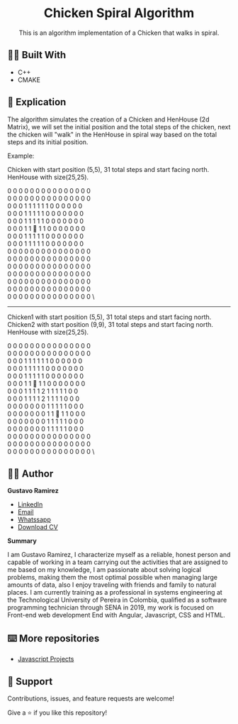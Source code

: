 <h1 align="center">Chicken Spiral Algorithm<project-name></h1>

<p align="center">This is an algorithm implementation of a Chicken that walks in spiral.<project-description></p>

## 👷‍♂️ Built With
  
- C++
- CMAKE
  
## 📖 Explication

The algorithm simulates the creation of a Chicken and HenHouse (2d Matrix), we will set the initial position and the total steps of the chicken,
next the chicken will "walk" in the HenHouse in spiral way based on the total steps and its initial position. 

Example:

Chicken with start position (5,5), 31 total steps and start facing north. 
HenHouse with size(25,25).

0 0 0 0 0 0 0 0 0 0 0 0 0 0 0 \
0 0 0 0 0 0 0 0 0 0 0 0 0 0 0 \
0 0 0 1 1 1 1 1 1 0 0 0 0 0 0 \
0 0 0 1 1 1 1 1 0 0 0 0 0 0 0 \
0 0 0 1 1 1 1 1 0 0 0 0 0 0 0 \
0 0 0 1 1 🐔 1 1 0 0 0 0 0 0 0 \
0 0 0 1 1 1 1 1 0 0 0 0 0 0 0 \
0 0 0 1 1 1 1 1 0 0 0 0 0 0 0 \
0 0 0 0 0 0 0 0 0 0 0 0 0 0 0 \
0 0 0 0 0 0 0 0 0 0 0 0 0 0 0 \
0 0 0 0 0 0 0 0 0 0 0 0 0 0 0 \
0 0 0 0 0 0 0 0 0 0 0 0 0 0 0 \
0 0 0 0 0 0 0 0 0 0 0 0 0 0 0 \
0 0 0 0 0 0 0 0 0 0 0 0 0 0 0 \
0 0 0 0 0 0 0 0 0 0 0 0 0 0 0 \

<hr>

Chicken1 with start position (5,5), 31 total steps and start facing north. 
Chicken2 with start position (9,9), 31 total steps and start facing north. 
HenHouse with size(25,25).

0 0 0 0 0 0 0 0 0 0 0 0 0 0 0 \
0 0 0 0 0 0 0 0 0 0 0 0 0 0 0 \
0 0 0 1 1 1 1 1 1 0 0 0 0 0 0 \
0 0 0 1 1 1 1 1 0 0 0 0 0 0 0 \
0 0 0 1 1 1 1 1 0 0 0 0 0 0 0 \
0 0 0 1 1 🐔 1 1 0 0 0 0 0 0 0 \
0 0 0 1 1 1 1 2 1 1 1 1 1 0 0 \
0 0 0 1 1 1 1 2 1 1 1 1 0 0 0 \
0 0 0 0 0 0 0 1 1 1 1 1 0 0 0 \
0 0 0 0 0 0 0 1 1 🐔 1 1 0 0 0 \
0 0 0 0 0 0 0 1 1 1 1 1 0 0 0 \
0 0 0 0 0 0 0 1 1 1 1 1 0 0 0 \
0 0 0 0 0 0 0 0 0 0 0 0 0 0 0 \
0 0 0 0 0 0 0 0 0 0 0 0 0 0 0 \
0 0 0 0 0 0 0 0 0 0 0 0 0 0 0 \

## 🧑‍💻 Author

**Gustavo Ramirez**

- [LinkedIn](https://www.linkedin.com/in/gustavo-andres-ramirez-lopez-5612861b5/)
- [Email](mailto:garamirezl@outlook.com?subject=Hi "garamirezl@outlook.com")
- [Whatssapp](https://api.whatsapp.com/send/?phone=573014477647&text&app_absent=0 "+57 3014477647")
- [Download CV](https://drive.google.com/drive/folders/15o-IO3bhsQUoVHLTAew68Fczf9nk9RwF?usp=sharing)
  
**Summary**
  
I am Gustavo Ramirez, I characterize myself as a reliable, honest person and capable of working in a team carrying out the activities that are assigned to me based on my knowledge, I am passionate about solving logical problems, making them the most optimal possible when managing large amounts of data, also I enjoy traveling with friends and family to natural places. I am currently training as a professional in systems engineering at the Technological University of Pereira in Colombia, qualified as a software programming technician through SENA in 2019, my work is focused on Front-end web development End with Angular, Javascript, CSS and HTML.
  
## ⌨️ More repositories 
  
- [Javascript Projects](https://github.com/Jungdrew/JsProjects)

  
## 🤝 Support

Contributions, issues, and feature requests are welcome!

Give a ⭐️ if you like this repository!